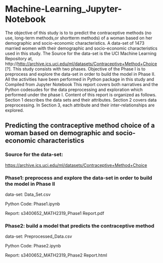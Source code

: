 # Machine-Learning_Jupyter-Notebook
The objective of this study is to to predict the contraceptive methods (no use, long-term methods,or shortterm methods) of a woman based on her demographic and socio-economic characteristics. A data-set of 1473 married women with their demographic and socio-economic characteristics used in this study. The Source for the data-set is the UCI Machine Learning Repository at, http://http://archive.ics.uci.edu/ml/datasets/Contraceptive+Method+Choice [?]. This study consists with two phases. Objective of the Phase I is to preprocess and explore the data-set in order to build the model in Phase II. All the activities have been performed in Python package in this study and Compiled from Jupyter Notebook This report covers both narratives and the Python codesudes for the data preprocessing and exploration which performed under the phase I. Content of this report is organized as follows. Section 1 describes the data sets and their attributes. Section 2 covers data preprocessing. In Section 3, each attribute and their inter-relationships are explored.


## Predicting the contraceptive method choice of a woman based on demographic and socio-economic characteristics

### Source for the data-set:
https://archive.ics.uci.edu/ml/datasets/Contraceptive+Method+Choice

### Phase1: preprocess and explore the data-set in order to build the model in Phase II

data-set: Data_Set.csv

Python Code: Phase1.ipynb

Report: s3400652_MATH2319_Phase1 Report.pdf


### Phase2: build a model that predicts the contraceptive method

data-set: Preprocessed_Data.csv

Python Code: Phase2.ipynb

Report: s3400652_MATH2319_Phase2 Report.html
